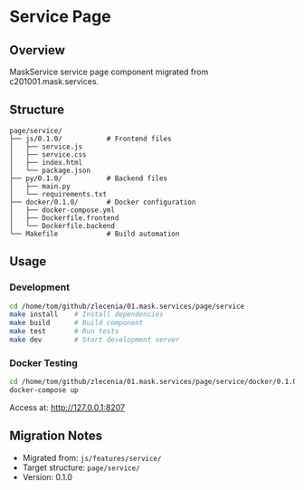 # Service Page

## Overview
MaskService service page component migrated from c201001.mask.services.

## Structure
```
page/service/
├── js/0.1.0/           # Frontend files
│   ├── service.js
│   ├── service.css
│   ├── index.html
│   └── package.json
├── py/0.1.0/           # Backend files
│   ├── main.py
│   └── requirements.txt
├── docker/0.1.0/       # Docker configuration
│   ├── docker-compose.yml
│   ├── Dockerfile.frontend
│   └── Dockerfile.backend
└── Makefile            # Build automation
```

## Usage

### Development
```bash
cd /home/tom/github/zlecenia/01.mask.services/page/service
make install    # Install dependencies
make build      # Build component
make test       # Run tests
make dev        # Start development server
```

### Docker Testing
```bash
cd /home/tom/github/zlecenia/01.mask.services/page/service/docker/0.1.0
docker-compose up
```

Access at: http://127.0.0.1:8207


## Migration Notes
- Migrated from: `js/features/service/`
- Target structure: `page/service/`
- Version: 0.1.0

